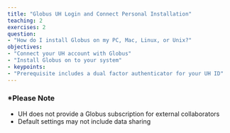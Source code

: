 ```yaml
---
title: "Globus UH Login and Connect Personal Installation"
teaching: 2
exercises: 2
question:
- "How do I install Globus on my PC, Mac, Linux, or Unix?"
objectives:
- "Connect your UH account with Globus"
- "Install Globus on to your system"
- keypoints:
- "Prerequisite includes a dual factor authenticator for your UH ID"
---
```



### *Please Note
- UH does not provide a Globus subscription for external collaborators 
- Default settings may not include data sharing
